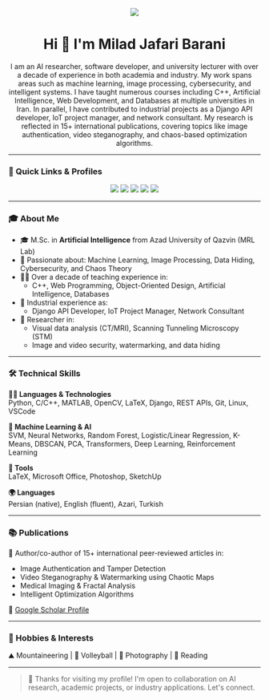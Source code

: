 <!-- Banner -->
<p align="center">
  <img src="https://capsule-render.vercel.app/api?type=waving&color=6a11cb&height=200&section=header&text=Milad%20Jafari%20Barani&fontSize=40&fontColor=ffffff" />
</p>

<h1 align="center">Hi 👋 I'm Milad Jafari Barani</h1>

<p align="center">
  I am an AI researcher, software developer, and university lecturer with over a decade of experience in both academia and industry.  
  My work spans areas such as machine learning, image processing, cybersecurity, and intelligent systems.  
  I have taught numerous courses including C++, Artificial Intelligence, Web Development, and Databases at multiple universities in Iran.  
  In parallel, I have contributed to industrial projects as a Django API developer, IoT project manager, and network consultant.  
  My research is reflected in 15+ international publications, covering topics like image authentication, video steganography, and chaos-based optimization algorithms.
</p>

---

### 📌 Quick Links & Profiles

<p align="center">
  <a href="mailto:Milad.jafare@gmail.com"><img src="https://img.shields.io/badge/Email-D14836?style=for-the-badge&logo=gmail&logoColor=white"/></a>
  <a href="https://www.linkedin.com/in/milad-jafari-barani-5612a4a0/"><img src="https://img.shields.io/badge/LinkedIn-0A66C2?style=for-the-badge&logo=linkedin&logoColor=white"/></a>
  <a href="https://scholar.google.com/citations?user=HFVAy78AAAAJ&hl=en"><img src="https://img.shields.io/badge/Google%20Scholar-4285F4?style=for-the-badge&logo=googlescholar&logoColor=white"/></a>
  <a href="https://orcid.org/0000-0002-9631-9889"><img src="https://img.shields.io/badge/ORCID-A6CE39?style=for-the-badge&logo=orcid&logoColor=white"/></a>
  <a href="https://www.researchgate.net/profile/Milad-Jafari-Barani"><img src="https://img.shields.io/badge/ResearchGate-00CCBB?style=for-the-badge&logo=researchgate&logoColor=white"/></a>
</p>

---

### 🎓 About Me

- 🎓 M.Sc. in **Artificial Intelligence** from Azad University of Qazvin (MRL Lab)
- 🧠 Passionate about: Machine Learning, Image Processing, Data Hiding, Cybersecurity, and Chaos Theory
- 👨‍🏫 Over a decade of teaching experience in:
  - C++, Web Programming, Object-Oriented Design, Artificial Intelligence, Databases
- 💼 Industrial experience as:
  - Django API Developer, IoT Project Manager, Network Consultant
- 🔬 Researcher in:
  - Visual data analysis (CT/MRI), Scanning Tunneling Microscopy (STM)
  - Image and video security, watermarking, and data hiding

---

### 🛠 Technical Skills

**👨‍💻 Languages & Technologies**  
Python, C/C++, MATLAB, OpenCV, LaTeX, Django, REST APIs, Git, Linux, VSCode

**🧠 Machine Learning & AI**  
SVM, Neural Networks, Random Forest, Logistic/Linear Regression, K-Means, DBSCAN, PCA, Transformers, Deep Learning, Reinforcement Learning

**🧰 Tools**  
LaTeX, Microsoft Office, Photoshop, SketchUp

**🌍 Languages**  
Persian (native), English (fluent), Azari, Turkish

---

### 📚 Publications

📝 Author/co-author of 15+ international peer-reviewed articles in:
- Image Authentication and Tamper Detection
- Video Steganography & Watermarking using Chaotic Maps
- Medical Imaging & Fractal Analysis
- Intelligent Optimization Algorithms

📄 [Google Scholar Profile](https://scholar.google.com/citations?user=HFVAy78AAAAJ&hl=en)

---
### 🧗 Hobbies & Interests

⛰ Mountaineering | 🏐 Volleyball | 📸 Photography | 📖 Reading

---

> 🙏 Thanks for visiting my profile! I'm open to collaboration on AI research, academic projects, or industry applications. Let's connect.
